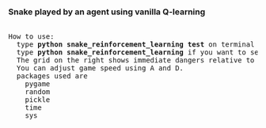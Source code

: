 <h3>Snake played by an agent using vanilla Q-learning</h3>

<pre>

How to use:
  type <b>python snake_reinforcement_learning test</b> on terminal if you want to see pre-trained agent,
  type <b>python snake_reinforcement_learning</b> if you want to see it trained.
  The grid on the right shows immediate dangers relative to the snake's head.
  You can adjust game speed using A and D.
  packages used are
    pygame
    random
    pickle
    time
    sys
 
